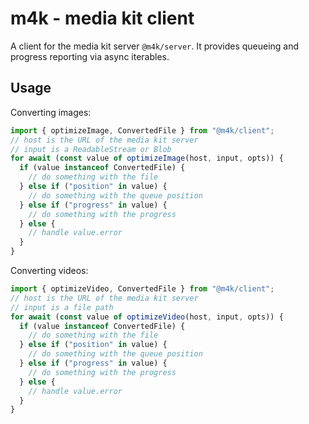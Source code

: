 # m4k - media kit client

A client for the media kit server `@m4k/server`.
It provides queueing and progress reporting via async iterables.

## Usage

Converting images:

```ts
import { optimizeImage, ConvertedFile } from "@m4k/client";
// host is the URL of the media kit server
// input is a ReadableStream or Blob
for await (const value of optimizeImage(host, input, opts)) {
  if (value instanceof ConvertedFile) {
    // do something with the file
  } else if ("position" in value) {
    // do something with the queue position
  } else if ("progress" in value) {
    // do something with the progress
  } else {
    // handle value.error
  }
}
```

Converting videos:

```ts
import { optimizeVideo, ConvertedFile } from "@m4k/client";
// host is the URL of the media kit server
// input is a file path
for await (const value of optimizeVideo(host, input, opts)) {
  if (value instanceof ConvertedFile) {
    // do something with the file
  } else if ("position" in value) {
    // do something with the queue position
  } else if ("progress" in value) {
    // do something with the progress
  } else {
    // handle value.error
  }
}
```
